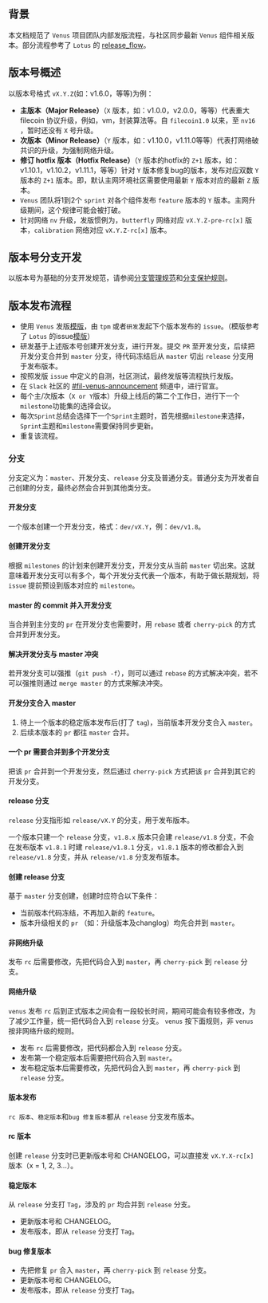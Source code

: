 ## 背景

本文档规范了 `Venus` 项目团队内部发版流程，与社区同步最新 `Venus` 组件相关版本。部分流程参考了 `Lotus` 的 [release_flow](https://github.com/filecoin-project/lotus/blob/master/LOTUS_RELEASE_FLOW.md#mandatory-releases)。

## 版本号概述

以版本号格式 `vX.Y.Z`(如：v1.6.0，等等)为例：

- **主版本（Major Release）**（`X` 版本，如：v1.0.0，v2.0.0，等等）代表重大 filecoin 协议升级，例如，vm，封装算法等。自 `filecoin1.0` 以来，至 `nv16` ，暂时还没有 `X` 号升级。
- **次版本（Minor Release）**（`Y` 版本，如：v1.10.0，v1.11.0等等）代表打网络破共识的升级，为强制网络升级。
- **修订 hotfix 版本（Hotfix Release）**（`Y` 版本的hotfix的 `Z+1` 版本，如：v1.10.1，v1.10.2，v1.11.1，等等）针对 `Y` 版本修复bug的版本，发布对应双数 `Y` 版本的 `Z+1` 版本。即，默认主网环境社区需要使用最新 `Y` 版本对应的最新 `Z` 版本。
- `Venus` 团队将1到2个 `sprint` 对各个组件发布 `feature` 版本的 `Y` 版本。主网升级期间，这个规律可能会被打破。
- 针对网络 `nv` 升级，发版惯例为，`butterfly` 网络对应 `vX.Y.Z-pre-rc[x]` 版本，`calibration` 网络对应 `vX.Y.Z-rc[x]` 版本。

## 版本号分支开发

以版本号为基础的分支开发规范，请参阅[分支管理规范](../../质量管理/代码/git使用/分支管理规范.md)和[分支保护规则](../../质量管理/代码/代码库/github/设置/分支保护规则.md)。

## 版本发布流程

- 使用 `Venus` 发版[模版](https://github.com/filecoin-project/venus/blob/master/documentation/misc/release-issue-template.md)，由 `tpm` 或者`研发`发起下个版本发布的 `issue`。（模版参考了 `Lotus` 的issue[模版](https://github.com/filecoin-project/lotus/blob/master/documentation/misc/RELEASE_ISSUE_TEMPLATE.md)）
- 研发基于上述版本号创建开发分支，进行开发。提交 `PR` 至开发分支，后续把开发分支合并到 `master` 分支，待代码冻结后从 `master` 切出 `release` 分支用于发布版本。
- 按照发版 `issue` 中定义的自测，社区测试，最终发版等流程执行发版。
- 在 `Slack` 社区的 [#fil-venus-announcement](https://filecoinproject.slack.com/archives/C0283DTH1NK) 频道中，进行官宣。
- 每个主/次版本（`X or Y`版本）升级上线后的第二个工作日，进行下一个`milestone`功能集的选择会议。
- 每次`Sprint`总结会选择下一个`Sprint`主题时，首先根据`milestone`来选择，`Sprint`主题和`milestone`需要保持同步更新。
- 重复该流程。

### 分支

分支定义为：`master`、开发分支、`release` 分支及普通分支。普通分支为开发者自己创建的分支，最终必然会合并到其他类分支。

#### 开发分支

一个版本创建一个开发分支，格式：`dev/vX.Y`，例：`dev/v1.8`。

#### 创建开发分支

根据 `milestones` 的计划来创建开发分支，开发分支从当前 `master` 切出来。这就意味着开发分支可以有多个，每个开发分支代表一个版本，有助于做长期规划，将 `issue` 提前预设到版本对应的 `milestone`。

#### master 的 commit 并入开发分支

当合并到主分支的 `pr` 在开发分支也需要时，用 `rebase` 或者 `cherry-pick` 的方式合并到开发分支。

#### 解决开发分支与 master 冲突

若开发分支可以强推（`git push -f`），则可以通过 `rebase` 的方式解决冲突，若不可以强推则通过 `merge master` 的方式来解决冲突。

#### 开发分支合入 master

1. 待上一个版本的稳定版本发布后(打了 `tag`)，当前版本开发分支合入 `master`。
2. 后续本版本的 `pr` 都往 `master` 合并。

#### 一个 pr 需要合并到多个开发分支

把该 `pr` 合并到一个开发分支，然后通过 `cherry-pick` 方式把该 `pr` 合并到其它的开发分支。


#### release 分支

`release` 分支指形如 `release/vX.Y` 的分支，用于发布版本。

一个版本只建一个 `release` 分支，`v1.8.x` 版本只会建 `release/v1.8` 分支，不会在发布版本 `v1.8.1` 时建 `release/v1.8.1` 分支，`v1.8.1` 版本的修改都合入到 `release/v1.8` 分支，并从 `release/v1.8` 分支发布版本。

#### 创建 release 分支

基于 `master` 分支创建，创建时应符合以下条件：

* 当前版本代码冻结，不再加入新的 `feature`。
* 版本升级相关的 `pr` （如：升级版本及changlog）均先合并到 `master`。

#### 非网络升级

发布 `rc` 后需要修改，先把代码合入到 `master`，再 `cherry-pick` 到 `release` 分支。

#### 网络升级

`venus` 发布 `rc` 后到正式版本之间会有一段较长时间，期间可能会有较多修改，为了减少工作量，统一把代码合入到 `release` 分支。
`venus` 按下面规则，非 `venus` 按非网络升级的规则。

* 发布 `rc` 后需要修改，把代码都合入到 `release` 分支。
* 发布第一个稳定版本后需要把代码合入到 `master`。
* 发布稳定版本后需要修改，先把代码合入到 `master`，再 `cherry-pick` 到 `release` 分支。


#### 版本发布

`rc 版本`、`稳定版本`和`bug 修复版本`都从 `release` 分支发布版本。

#### rc 版本

创建 `release` 分支时已更新版本号和 CHANGELOG，可以直接发 `vX.Y.X-rc[x]` 版本（x = 1, 2, 3...）。

#### 稳定版本

从 `release` 分支打 `Tag`，涉及的 `pr` 均合并到 `release` 分支。

* 更新版本号和 CHANGELOG。
* 发布版本，即从 `release` 分支打 `Tag`。

#### bug 修复版本

* 先把修复 `pr` 合入 `master`，再 `cherry-pick` 到 `release` 分支。
* 更新版本号和 CHANGELOG。
* 发布版本，即从 `release` 分支打 `Tag`。
